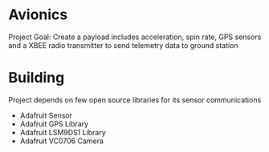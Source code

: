 # Avionics
Project Goal: Create a payload includes acceleration, spin rate, GPS sensors and a XBEE radio transmitter to send telemetry data to ground station

# Building
Project depends on few open source libraries for its sensor communications

- Adafruit Sensor
- Adafruit GPS Library
- Adafruit LSM9DS1 Library
- Adafruit VC0706 Camera

